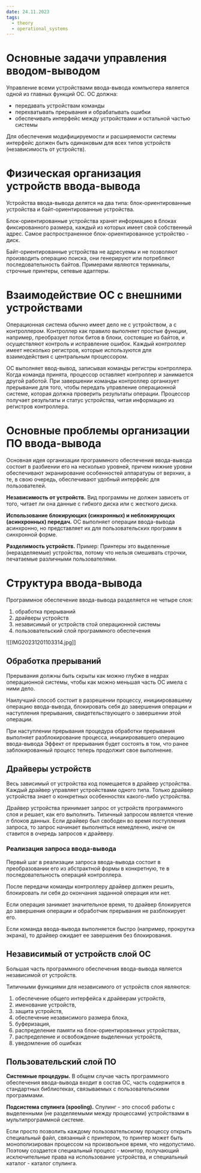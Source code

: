 ```yaml
---
date: 24.11.2023
tags:
  - theory
  - operational_systems
---
```

# Основные задачи управления вводом-выводом
Управление всеми устройствами ввода-вывода компьютера является одной из главных функций ОС. ОС должна:
- передавать устройствам команды
- перехватывать прерывания и обрабатывать ошибки
- обеспечивать интерфейс между устройствами и остальной частью системы

Для обеспечения модифицируемости и расширяемости системы интерфейс должен быть одинаковым для всех типов устройств (независимость от устройств).

# Физическая организация устройств ввода-вывода
Устройства ввода-вывода делятся на два типа: блок-ориентированные устройства и байт-ориентированные устройства.

Блок-ориентированные устройства хранят информацию в блоках фиксированного размера, каждый из которых имеет свой собственный адрес. Самое распространенное блок-ориентированное устройство - диск.

Байт-ориентированные устройства не адресуемы и не позволяют производить операцию поиска, они генерируют или потребляют последовательность байтов. Примерами являются терминалы, строчные принтеры, сетевые адаптеры.

# Взаимодействие ОС с внешними устройствами
Операционная система обычно имеет дело не с устройством, а с контроллером. Контроллер как правило выполняет простые функции, например, преобразует поток битов в блоки, состоящие из байтов, и осуществляют контроль и исправление ошибок. Каждый контроллер имеет несколько регистров, которые используются для взаимодействия с центральным процессором.

ОС выполняет ввод-вывод, записывая команды регистры контроллера. Когда команда принята, процессор оставляет контроллер и занимается другой работой. При завершении команды контроллер организует прерывание для того, чтобы передать управление операционной системе, которая должна проверить результаты операции. Процессор получает результаты и статус устройства, читая информацию из регистров контроллера.

# Основные проблемы организации ПО ввода-вывода
Основная идея организации программного обеспечения ввода-вывода состоит в разбиении его на несколько уровней, причем нижние уровни обеспечивают экранирование особенностей аппаратуры от верхних, а те, в свою очередь, обеспечивают удобный интерфейс для пользователей.

**Независимость от устройств.** Вид программы не должен зависеть от того, читает ли она данные с гибкого диска или с жесткого диска.

**Использование блокирующих (синхронных) и неблокирующих (асинхронных) передач.** ОС выполняет операции ввода-вывода асинхронно, но представляет их для пользовательских программ в синхронной форме.

**Разделимость устройств.** Пример: Принтеры это выделенные (неразделяемые) устройства, потому что нельзя смешивать строчки, печатаемые различными пользователями.

# Структура ввода-вывода
Программное обеспечение ввода-вывода разделяется не четыре слоя:
1. обработка прерываний
2. драйверы устройств
3. независимый or устройств стой операционной системы
4. пользовательский слой программного обеспечения

![[IMG20231201103314.jpg]]

## Обработка прерываний
Прерывания должны быть скрыты как можно глубже в недрах операционной системы, чтобы как можно меньшая часть ОС имела с ними дело.

Наилучший способ состоит в разрешении процессу, инициировавшему операцию ввода-вывода, блокировать себя до завершения операции и наступления прерывания, свидетельствующего о завершении этой операции.

При наступлении прерывания процедура обработки прерывания выполняет разблокирование процесса, инициировавшего операцию ввода-вывода Эффект от прерывания будет состоять в том, что ранее заблокированный процесс теперь продолжит свое выполнение.

## Драйверы устройств
Весь зависимый от устройства код помещается в драйвер устройства. Каждый драйвер управляет устройствами одного типа. Только драйвер устройства знает о конкретных особенностях какого-либо устройства.

Драйвер устройства принимает запрос от устройств программного слоя и решает, как его выполнить. Типичный запросом является чтение $n$ блоков данных. Если драйвер был свободен во время поступления запроса, то запрос начинает выполняться немедленно, иначе он ставится в очередь запросов к драйверу.

### Реализация запроса ввода-вывода
Первый шаг в реализации запроса ввода-вывода состоит в преобразовании его из абстрактной формы в конкретную, те в последовательность операций контроллера.

После передачи команды контроллеру драйвер должен решить, блокировать ли себя до окончания заданной операция или нет.

Если операция занимает значительное время, то драйвер блокируется до завершения операции и обработчик прерывания не разблокирует его.

Если команда ввода-вывода выполняется быстро (например, прокрутка экрана), то драйвер ожидает ее завершения без блокирования.

## Независимый от устройств слой ОС
Большая часть программного обеспечения ввода-вывода является независимой от устройств.

Типичными функциями для независимого от устройств слоя являются:
1. обеспечение общего интерфейса к драйверам устройств,
2. именование устройств,
3. защита устройств,
4. обеспечение независимого размера блока,
5. буферизация,
6. распределение памяти на блок-ориентированных устройствах,
7. распределение и освобождение выделенных устройств,
8. уведомление об ошибках

## Пользовательский слой ПО
**Системные процедуры.** В общем случае часть программного обеспечения ввода-вывода входит в состав ОС, часть содержится в стандартных библиотеках, связываемых с пользовательскими программами.

**Подсистема спулинга (spooling).** Спулинг - это способ работы с выделенными (не разделяемыми между процессами) устройствами в мультипрограммной системе.

Если просто позволить каждому пользовательскому процессу открыть специальный файл, связанный с принтером, то принтер может быть монополизирован процессом на произвольное время, что недопустимо. Поэтому создается специальный процесс - монитор, получающий исключительные права на использование устройства, и специальный каталог - каталог спулинга.

